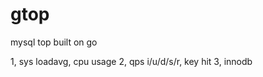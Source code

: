 # gtop
mysql top built on go

1, sys
    loadavg, cpu usage
2, qps
    i/u/d/s/r, key hit
3, innodb
    
